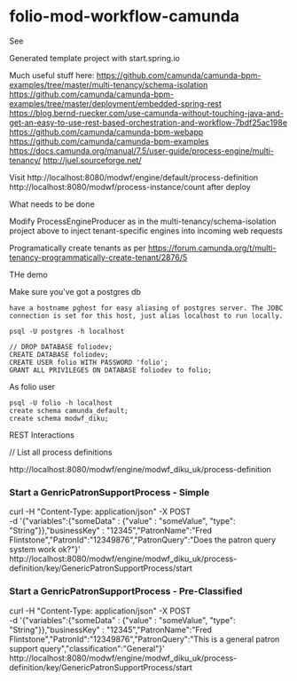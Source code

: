 # folio-mod-workflow-camunda
See 

Generated template project with start.spring.io

Much useful stuff here:
https://github.com/camunda/camunda-bpm-examples/tree/master/multi-tenancy/schema-isolation
https://github.com/camunda/camunda-bpm-examples/tree/master/deployment/embedded-spring-rest
https://blog.bernd-ruecker.com/use-camunda-without-touching-java-and-get-an-easy-to-use-rest-based-orchestration-and-workflow-7bdf25ac198e
https://github.com/camunda/camunda-bpm-webapp
https://github.com/camunda/camunda-bpm-examples
https://docs.camunda.org/manual/7.5/user-guide/process-engine/multi-tenancy/
http://juel.sourceforge.net/

Visit
http://localhost:8080/modwf/engine/default/process-definition
http://localhost:8080/modwf/process-instance/count
after deploy

What needs to be done


Modify ProcessEngineProducer as in the multi-tenancy/schema-isolation project above to inject tenant-specific engines into incoming web requests

Programatically create tenants as per https://forum.camunda.org/t/multi-tenancy-programmatically-create-tenant/2876/5

THe demo

Make sure you've got a postgres db

    have a hostname pghost for easy aliasing of postgres server. The JDBC connection is set for this host, just alias localhost to run locally.
    
    psql -U postgres -h localhost 

    // DROP DATABASE foliodev;
    CREATE DATABASE foliodev;
    CREATE USER folio WITH PASSWORD 'folio';
    GRANT ALL PRIVILEGES ON DATABASE foliodev to folio;

As folio user

    psql -U folio -h localhost 
    create schema camunda_default;
    create schema modwf_diku;


REST Interactions

// List all process definitions

http://localhost:8080/modwf/engine/modwf_diku_uk/process-definition

### Start a GenricPatronSupportProcess - Simple

curl -H "Content-Type: application/json" -X POST \
-d '{"variables":{"someData" : {"value" : "someValue", "type": "String"}},"businessKey" : "12345","PatronName":"Fred Flintstone","PatronId":"12349876","PatronQuery":"Does the patron query system work ok?"}' \
http://localhost:8080/modwf/engine/modwf_diku_uk/process-definition/key/GenericPatronSupportProcess/start

### Start a GenricPatronSupportProcess - Pre-Classified

curl -H "Content-Type: application/json" -X POST \
-d '{"variables":{"someData" : {"value" : "someValue", "type": "String"}},"businessKey" : "12345","PatronName":"Fred Flintstone","PatronId":"12349876","PatronQuery":"This is a general patron support query","classification":"General"}' \
http://localhost:8080/modwf/engine/modwf_diku_uk/process-definition/key/GenericPatronSupportProcess/start
